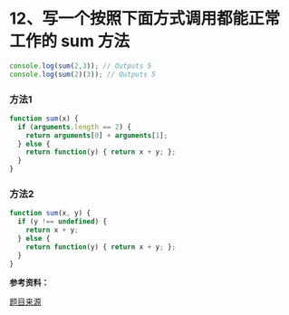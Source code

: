 # 12、写一个按照下面方式调用都能正常工作的 sum 方法

```js
console.log(sum(2,3)); // Outputs 5
console.log(sum(2)(3)); // Outputs 5
```

### 方法1
```js
function sum(x) {
  if (arguments.length == 2) {
    return arguments[0] + arguments[1];
  } else {
    return function(y) { return x + y; };
  }
}
```

### 方法2

```js
function sum(x, y) {
  if (y !== undefined) {
    return x + y;
  } else {
    return function(y) { return x + y; };
  }
}
```

**参考资料：**

[题目来源](https://www.toptal.com/javascript/interview-questions)

